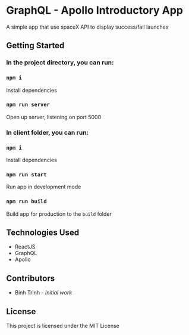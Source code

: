 # GraphQL - Apollo Introductory App

A simple app that use spaceX API to display success/fail launches

## Getting Started

### In the project directory, you can run:

### `npm i`

Install dependencies

### `npm run server`

Open up server, listening on port 5000

### In client folder, you can run:

### `npm i`

Install dependencies

### `npm run start`

Run app in development mode

### `npm run build`

Build app for production to the `build` folder

## Technologies Used

- ReactJS
- GraphQL
- Apollo

## Contributors

- Binh Trinh - <i>Initial work </i>

## License

This project is licensed under the MIT License
